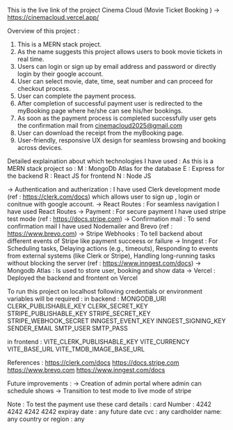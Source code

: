 This is the live link of the project Cinema Cloud (Movie Ticket Booking ) ->
https://cinemacloud.vercel.app/


Overview of this project :
  1. This is a MERN stack project.
  2. As the name suggests this project allows users to book movie tickets in real time.
  3. Users can login or sign up by email address and password or directly login by their google account.
  4. User can select movie, date, time, seat number and can proceed for checkout process.
  5. User can complete the payment process.
  6. After completion of successful payment user is redirected to the myBooking page where he/she can see his/her bookings.
  7. As soon as the payment process is completed successfully user gets the confirmation mail from cinemacloud2025@gmail.com
  8. User can download the receipt from the myBooking page.
  9. User-friendly, responsive UX design for seamless browsing and booking across devices.



Detailed explaination about which technologies I have used : 
As this is a MERN stack project so :
M : MongoDb Atlas for the database
E : Express for the backend
R : React JS for frontend
N : Node JS

-> Authentication and autherization : I have used Clerk development mode (ref : https://clerk.com/docs) which allows user to sign up , login or conitnue with google account.
-> React Routes : For seamless navigation I have used React Routes
-> Payment : For secure payment I have used stripe test mode (ref : https://docs.stripe.com)
-> Confirmation mail : To send confirmation mail I have used Nodemailer and Brevo (ref : https://www.brevo.com) 
-> Stripe Webhooks : To tell backend about different events of Stripe like payment succeess or failure
-> Inngest : For Scheduling tasks, Delaying actions (e.g., timeouts), Responding to events from external systems (like Clerk or Stripe), Handling long-running tasks without blocking the server (ref : https://www.inngest.com/docs)
-> Mongodb Atlas : Is used to store user, booking and show data
-> Vercel : Deployed the backend and frontent on Vercel





To run this project on localhost following credentials or environment variables will be required : 
in backend : MONGODB_URI
            CLERK_PUBLISHABLE_KEY
            CLERK_SECRET_KEY
            STRIPE_PUBLISHABLE_KEY
            STRIPE_SECRET_KEY
            STRIPE_WEBHOOK_SECRET
            INNGEST_EVENT_KEY
            INNGEST_SIGNING_KEY
            SENDER_EMAIL
            SMTP_USER
            SMTP_PASS

in frontend : VITE_CLERK_PUBLISHABLE_KEY
              VITE_CURRENCY
              VITE_BASE_URL
              VITE_TMDB_IMAGE_BASE_URL


References : 
  https://clerk.com/docs
  https://docs.stripe.com
  https://www.brevo.com
  https://www.inngest.com/docs
  




Future improvements : 
-> Creation of admin portal where admin can schedule shows 
-> Transition to test mode to live mode of stripe

Note : To test the payment use these card details :
                card Number : 4242 4242 4242 4242
                expiray date : any future date
                cvc : any
                cardholder name: any
                country or region : any


                




          
     
